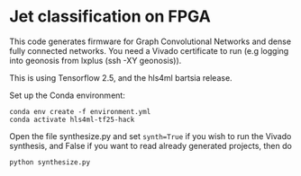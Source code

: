 # Jet classification on FPGA

This code generates firmware for Graph Convolutional Networks and dense fully connected networks.
You need a Vivado certificate to run (e.g logging into geonosis from lxplus (ssh -XY geonosis)).

This is using Tensorflow 2.5, and the hls4ml bartsia release.

Set up the Conda environment:
```
conda env create -f environment.yml
conda activate hls4ml-tf25-hack
```
Open the file synthesize.py and set `synth=True` if you wish to run the Vivado synthesis, and False if you want to read already generated projects, then do
```
python synthesize.py
```
